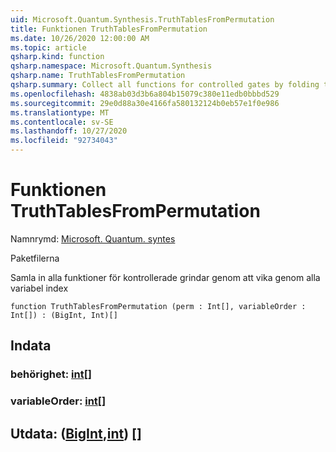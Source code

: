 ```yaml
---
uid: Microsoft.Quantum.Synthesis.TruthTablesFromPermutation
title: Funktionen TruthTablesFromPermutation
ms.date: 10/26/2020 12:00:00 AM
ms.topic: article
qsharp.kind: function
qsharp.namespace: Microsoft.Quantum.Synthesis
qsharp.name: TruthTablesFromPermutation
qsharp.summary: Collect all functions for controlled gates by folding through all variable indexes
ms.openlocfilehash: 4838ab03d3b6a804b15079c380e11edb0bbbd529
ms.sourcegitcommit: 29e0d88a30e4166fa580132124b0eb57e1f0e986
ms.translationtype: MT
ms.contentlocale: sv-SE
ms.lasthandoff: 10/27/2020
ms.locfileid: "92734043"
---
```

# <a name="truthtablesfrompermutation-function"></a>Funktionen TruthTablesFromPermutation

Namnrymd: [Microsoft. Quantum. syntes](xref:Microsoft.Quantum.Synthesis)

Paketfilerna [](https://nuget.org/packages/)


Samla in alla funktioner för kontrollerade grindar genom att vika genom alla variabel index

```qsharp
function TruthTablesFromPermutation (perm : Int[], variableOrder : Int[]) : (BigInt, Int)[]
```


## <a name="input"></a>Indata

### <a name="perm--int"></a>behörighet: [int](xref:microsoft.quantum.lang-ref.int)[]




### <a name="variableorder--int"></a>variableOrder: [int](xref:microsoft.quantum.lang-ref.int)[]





## <a name="output--bigintint"></a>Utdata: ([BigInt](xref:microsoft.quantum.lang-ref.bigint),[int](xref:microsoft.quantum.lang-ref.int)) []

